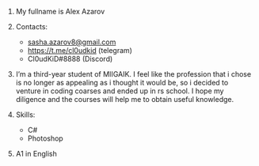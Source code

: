 1. My fullname is Alex Azarov

2. Contacts:
    - sasha.azarov8@gmail.com
    - https://t.me/cl0udkid (telegram)
    - Cl0udKiD#8888 (Discord)

3. I’m a third-year student of MIIGAIK. I feel like the profession that i chose is no longer as appealing as i thought it would be, so i decided to venture in coding coarses and ended up in rs school. I hope my diligence and the courses will help me to obtain useful knowledge.

4. Skills:
    - C#
    - Photoshop

5. A1 in English
